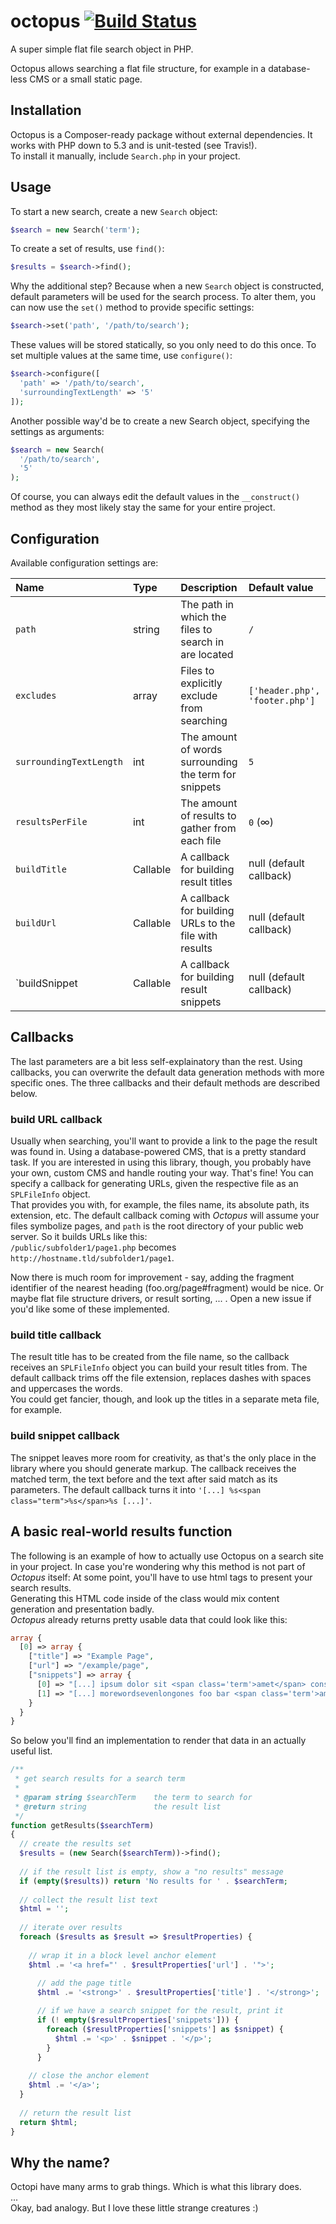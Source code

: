 # octopus [![Build Status](https://travis-ci.org/Radiergummi/octopus.svg?branch=master)](https://travis-ci.org/Radiergummi/octopus)
A super simple flat file search object in PHP.  

Octopus allows searching a flat file structure, for example in a database-less CMS or a small static page.


## Installation
Octopus is a Composer-ready package without external dependencies. It works with PHP down to 5.3 and is unit-tested (see Travis!).  
To install it manually, include `Search.php` in your project.

## Usage
To start a new search, create a new `Search` object:

```php
$search = new Search('term');
```

To create a set of results, use `find()`:

```php
$results = $search->find();
```

Why the additional step? Because when a new `Search` object is constructed, default parameters will be used for the search process. To alter them, you can now use the `set()` method to provide specific settings:

```php
$search->set('path', '/path/to/search');
```

These values will be stored statically, so you only need to do this once. To set multiple values at the same time, use `configure()`:

```php
$search->configure([
  'path' => '/path/to/search',
  'surroundingTextLength' => '5'
]);
```

Another possible way'd be to create a new Search object, specifying the settings as arguments:  

```php
$search = new Search(
  '/path/to/search',
  '5'
);
```

Of course, you can always edit the default values in the `__construct()` method as they most likely stay the same for your entire project.


## Configuration

Available configuration settings are:

| Name                    | Type     | Description                                           | Default value                  |
|:------------------------|:---------|:------------------------------------------------------|:-------------------------------|
| `path`                  | string   | The path in which the files to search in are located  | `/`                            |
| `excludes`              | array    | Files to explicitly exclude from searching            | `['header.php', 'footer.php']` |
| `surroundingTextLength` | int      | The amount of words surrounding the term for snippets | `5`                            |
| `resultsPerFile`        | int      | The amount of results to gather from each file        | `0` (∞)                        |
| `buildTitle`            | Callable | A callback for building result titles                 | null (default callback)        |
| `buildUrl`              | Callable | A callback for building URLs to the file with results | null (default callback)        |
| `buildSnippet           | Callable | A callback for building result snippets               | null (default callback)        |


## Callbacks
The last parameters are a bit less self-explainatory than the rest. Using callbacks, you can overwrite the default data generation methods with more specific ones. The three callbacks and their default methods are described below.

### build URL callback
Usually when searching, you'll want to provide a link to the page the result was found in. Using a database-powered CMS, that is a pretty standard task. If you are interested in using this library, though, you probably have your own, custom CMS and handle routing your way. That's fine! You can specify a callback for generating URLs, given the respective file as an `SPLFileInfo` object.  
That provides you with, for example, the files name, its absolute path, its extension, etc. The default callback coming with *Octopus* will assume your files symbolize pages, and `path` is the root directory of your public web server. So it builds URLs like this:  
`/public/subfolder1/page1.php` becomes `http://hostname.tld/subfolder1/page1`.

Now there is much room for improvement - say, adding the fragment identifier of the nearest heading (foo.org/page#fragment) would be nice. Or maybe flat file structure drivers, or result sorting, ... . Open a new issue if you'd like some of these implemented.

### build title callback
The result title has to be created from the file name, so the callback receives an `SPLFileInfo` object you can build your result titles from. The default callback trims off the file extension, replaces dashes with spaces and uppercases the words.  
You could get fancier, though, and look up the titles in a separate meta file, for example.

### build snippet callback
The snippet leaves more room for creativity, as that's the only place in the library where you should generate markup. The callback receives the matched term, the text before and the text after said match as its parameters. The default callback turns it into `'[...] %s<span class="term">%s</span>%s [...]'`.

## A basic real-world results function
The following is an example of how to actually use Octopus on a search site in your project. In case you're wondering why this method is not part of *Octopus* itself: At some point, you'll have to use html tags to present your search results.  
Generating this HTML code inside of the class would mix content generation and presentation badly.  
*Octopus* already returns pretty usable data that could look like this:

```php
array {
  [0] => array {
    ["title"] => "Example Page",
    ["url"] => "/example/page",
    ["snippets"] => array {
      [0] => "[...] ipsum dolor sit <span class='term'>amet</span> consectetur adipiscing elit [...]",
      [1] => "[...] morewordsevenlongones foo bar <span class='term'>amet</span> baz bar foo [...]"
    }
  }
}
```
So below you'll find an implementation to render that data in an actually useful list.

```php
/**
 * get search results for a search term
 * 
 * @param string $searchTerm    the term to search for
 * @return string               the result list
 */
function getResults($searchTerm)
{
  // create the results set
  $results = (new Search($searchTerm))->find();
  
  // if the result list is empty, show a "no results" message
  if (empty($results)) return 'No results for ' . $searchTerm;
  
  // collect the result list text
  $html = '';
  
  // iterate over results
  foreach ($results as $result => $resultProperties) {
    
    // wrap it in a block level anchor element
    $html .= '<a href="' . $resultProperties['url'] . '">';
    
      // add the page title
      $html .= '<strong>' . $resultProperties['title'] . '</strong>';

      // if we have a search snippet for the result, print it
      if (! empty($resultProperties['snippets'])) {
        foreach ($resultProperties['snippets'] as $snippet) {
          $html .= '<p>' . $snippet . '</p>';
        }
      }
    
    // close the anchor element
    $html .= '</a>';
  }
  
  // return the result list
  return $html;
}
```

## Why the name?
Octopi have many arms to grab things. Which is what this library does.  
...  
Okay, bad analogy. But I love these little strange creatures :)
